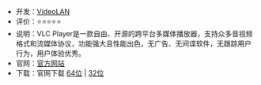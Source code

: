- 开发：[VideoLAN](https://www.videolan.org/videolan/)
- 评价：⭐⭐⭐⭐⭐
- 说明：VLC Player是一款自由、开源的跨平台多媒体播放器，支持众多音视频格式和流媒体协议，功能强大且性能出色，无广告、无间谍软件，无跟踪用户行为，用户体验优秀。
- 官网：[官方网站](https://www.videolan.org/vlc/) 
- 下载：官网下载 [64位](https://iso.mirrors.ustc.edu.cn/videolan-ftp/vlc/3.0.20/win64/vlc-3.0.20-win64.exe) | [32位](https://iso.mirrors.ustc.edu.cn/videolan-ftp/vlc/3.0.20/win32/vlc-3.0.20-win32.exe)
